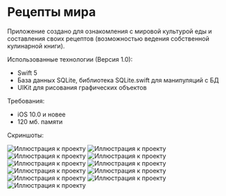 # Рецепты мира
Приложение создано для ознакомления с мировой культурой еды и составления своих рецептов (возможностью ведения собственной кулинарной книги). 

Использованные технологии (Версия 1.0):
- Swift 5
- База данных SQLite, библиотека SQLite.swift для манипуляций с БД
- UIKit для рисования графических объектов 

Требования:
- iOS 10.0 и новее
- 120 мб. памяти

Скриншоты:

![Иллюстрация к проекту](https://github.com/alextar04/Food-Recipes/tree/master/Food-recipes/images/1.PNG)
![Иллюстрация к проекту](https://github.com/alextar04/Food-Recipes/tree/master/Food-recipes/images/2.png)
![Иллюстрация к проекту](https://github.com/alextar04/Food-Recipes/tree/master/Food-recipes/images/3.png)
![Иллюстрация к проекту](https://github.com/alextar04/Food-Recipes/tree/master/Food-recipes/images/4.png)
![Иллюстрация к проекту](https://github.com/alextar04/Food-Recipes/tree/master/Food-recipes/images/5.png)
![Иллюстрация к проекту](https://github.com/alextar04/Food-Recipes/tree/master/Food-recipes/images/6.png)
![Иллюстрация к проекту](https://github.com/alextar04/Food-Recipes/tree/master/Food-recipes/images/7.png)
![Иллюстрация к проекту](https://github.com/alextar04/Food-Recipes/tree/master/Food-recipes/images/8.png)
![Иллюстрация к проекту](https://github.com/alextar04/Food-Recipes/tree/master/Food-recipes/images/9.png)
![Иллюстрация к проекту](https://github.com/alextar04/Food-Recipes/tree/master/Food-recipes/images/10.png)
![Иллюстрация к проекту](https://github.com/alextar04/Food-Recipes/tree/master/Food-recipes/images/11.png)

